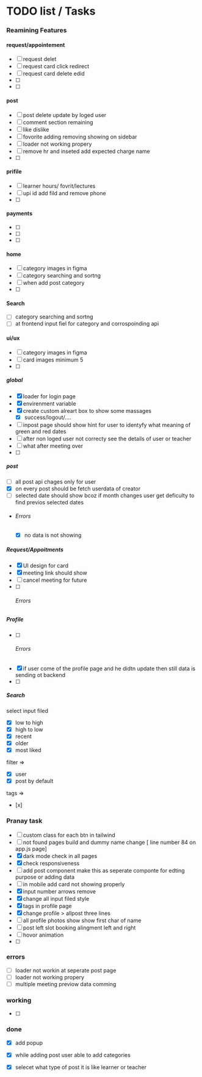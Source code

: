 # TODO list / Tasks
### 
### Reamining Features
#### request/appointement
- [ ] request delet
- [ ] request card click redirect
- [ ] request card delete edid 
- [ ] 
- [ ] 
#### post
- [ ] post delete update by loged user
- [ ] comment section remaining
- [ ] like dislike
- [ ] fovorite adding removing showing on sidebar
- [ ] loader not working propery
- [ ] remove hr and inseted add expected charge name
- [ ] 
#### prifile
- [ ] learner hours/ fovrit/lectures
- [ ] upi id add fild and remove phone
- [ ] 
#### payments
- [ ] 
- [ ] 
- [ ] 
#### home
- [ ] category images in figma
- [ ] category searching and sortng
- [ ] when add post category 
- [ ]
#### Search
- [ ] category searching and sortng
- [ ] at frontend input fiel for category and corrospoinding  api
#### ui/ux
- [ ] category images in figma
- [ ] card images minimum 5
- [ ] 

##### global
- [x] loader for login page
- [x] envirenment variable
- [x] create custom alreart box to show some massages
  - [x] success/logout/....
- [ ] inpost page should show hint for user to identyfy what meaning of green and red dates
- [ ] after non loged user not correcty see the details of user or teacher
- [ ] what after meeting over
- [ ]
##### post
- [ ] all post api chages only for user
- [x] on every post should be fetch userdata of creator
- [ ] selected date should show bcoz if month changes user get deficulty to find previos selected dates
- ###### Errors
  - [x] no data is not showing
##### Request/Appoitments
- [x] UI design for card
- [x] meeting link should show
- [ ] cancel meeting for future
- [ ] ###### Errors

##### Profile
- [ ] ###### Errors
- [x] if user come of the profile page and he didtn update then still data is sending ot backend
- [ ] 
##### Search
select input filed 
- [x] low to high 
- [x] high to low
- [x] recent
- [x] older
- [x] most liked

filter => 
- [x] user
- [x] post by default

tags =>
- [x]
### Pranay task
- [ ] custom class for each btn in tailwind
- [ ] not found pages build and dummy name change [ line number 84 on app.js page]
- [x] dark mode check in all pages 
- [x] check responsiveness
- [ ] add post component make this as seperate componte for edting purpose or adding data
- [ ] in mobile add card not showing properly
- [x] input number arrows remove
- [x] change all input filed style 
- [x] tags in profile page
- [x] change profile > allpost  three lines
- [ ] all profile photos show show first char of name
- [ ] post left slot booking alingment left and right
- [ ] hovor animation
- [ ]

### errors
- [ ] loader not workin at seperate post page
- [ ] loader not working propery
- [ ] multiple meeting previow data comming 

### working
- [ ] 
### done
- [x] add popup
- [x] while adding post user able to add categories
- [x] selecet what type of post it is like learner or teacher


